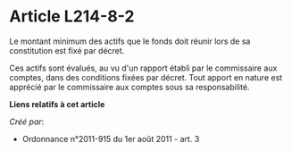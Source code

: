 # Article L214-8-2

Le montant minimum des actifs que le fonds doit réunir lors de sa constitution est fixé par décret. 

Ces actifs sont évalués, au vu d'un rapport établi par le commissaire aux comptes, dans des conditions fixées par décret.
Tout apport en nature est apprécié par le commissaire aux comptes sous sa responsabilité.

**Liens relatifs à cet article**

_Créé par_:

  - Ordonnance n°2011-915 du 1er août 2011 - art. 3
